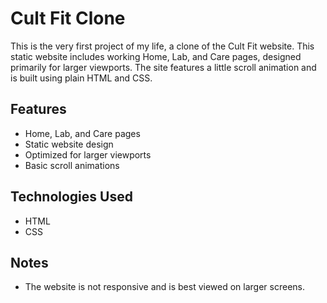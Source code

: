 # Cult Fit Clone

This is the very first project of my life, a clone of the Cult Fit website. This static website includes working Home, Lab, and Care pages, designed primarily for larger viewports. The site features a little scroll animation and is built using plain HTML and CSS.

## Features
- Home, Lab, and Care pages
- Static website design
- Optimized for larger viewports
- Basic scroll animations

## Technologies Used
- HTML
- CSS

## Notes
- The website is not responsive and is best viewed on larger screens.
